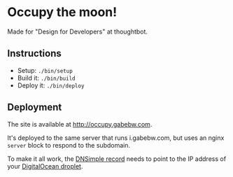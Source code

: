 Occupy the moon!
================

Made for "Design for Developers" at thoughtbot.

## Instructions

* Setup: `./bin/setup`
* Build it: `./bin/build`
* Deploy it: `./bin/deploy`

## Deployment

The site is available at <http://occupy.gabebw.com>.

It's deployed to the same server that runs i.gabebw.com, but uses an nginx `server`
block to respond to the subdomain.

To make it all work, the [DNSimple
record](https://dnsimple.com/a/8375/domains/gabebw.com/records/5983629/edit)
needs to point to the IP address of your [DigitalOcean
droplet](https://cloud.digitalocean.com/projects).
